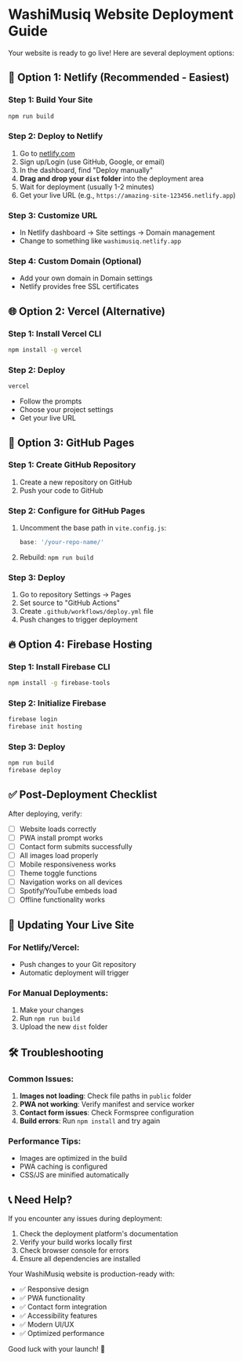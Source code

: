 # WashiMusiq Website Deployment Guide

Your website is ready to go live! Here are several deployment options:

## 🚀 Option 1: Netlify (Recommended - Easiest)

### Step 1: Build Your Site
```bash
npm run build
```

### Step 2: Deploy to Netlify
1. Go to [netlify.com](https://netlify.com)
2. Sign up/Login (use GitHub, Google, or email)
3. In the dashboard, find "Deploy manually"
4. **Drag and drop your `dist` folder** into the deployment area
5. Wait for deployment (usually 1-2 minutes)
6. Get your live URL (e.g., `https://amazing-site-123456.netlify.app`)

### Step 3: Customize URL
- In Netlify dashboard → Site settings → Domain management
- Change to something like `washimusiq.netlify.app`

### Step 4: Custom Domain (Optional)
- Add your own domain in Domain settings
- Netlify provides free SSL certificates

## 🌐 Option 2: Vercel (Alternative)

### Step 1: Install Vercel CLI
```bash
npm install -g vercel
```

### Step 2: Deploy
```bash
vercel
```
- Follow the prompts
- Choose your project settings
- Get your live URL

## 📁 Option 3: GitHub Pages

### Step 1: Create GitHub Repository
1. Create a new repository on GitHub
2. Push your code to GitHub

### Step 2: Configure for GitHub Pages
1. Uncomment the base path in `vite.config.js`:
   ```javascript
   base: '/your-repo-name/'
   ```
2. Rebuild: `npm run build`

### Step 3: Deploy
1. Go to repository Settings → Pages
2. Set source to "GitHub Actions"
3. Create `.github/workflows/deploy.yml` file
4. Push changes to trigger deployment

## 🔥 Option 4: Firebase Hosting

### Step 1: Install Firebase CLI
```bash
npm install -g firebase-tools
```

### Step 2: Initialize Firebase
```bash
firebase login
firebase init hosting
```

### Step 3: Deploy
```bash
npm run build
firebase deploy
```

## ✅ Post-Deployment Checklist

After deploying, verify:

- [ ] Website loads correctly
- [ ] PWA install prompt works
- [ ] Contact form submits successfully
- [ ] All images load properly
- [ ] Mobile responsiveness works
- [ ] Theme toggle functions
- [ ] Navigation works on all devices
- [ ] Spotify/YouTube embeds load
- [ ] Offline functionality works

## 🔄 Updating Your Live Site

### For Netlify/Vercel:
- Push changes to your Git repository
- Automatic deployment will trigger

### For Manual Deployments:
1. Make your changes
2. Run `npm run build`
3. Upload the new `dist` folder

## 🛠️ Troubleshooting

### Common Issues:
1. **Images not loading**: Check file paths in `public` folder
2. **PWA not working**: Verify manifest and service worker
3. **Contact form issues**: Check Formspree configuration
4. **Build errors**: Run `npm install` and try again

### Performance Tips:
- Images are optimized in the build
- PWA caching is configured
- CSS/JS are minified automatically

## 📞 Need Help?

If you encounter any issues during deployment:
1. Check the deployment platform's documentation
2. Verify your build works locally first
3. Check browser console for errors
4. Ensure all dependencies are installed

Your WashiMusiq website is production-ready with:
- ✅ Responsive design
- ✅ PWA functionality
- ✅ Contact form integration
- ✅ Accessibility features
- ✅ Modern UI/UX
- ✅ Optimized performance

Good luck with your launch! 🎉 
